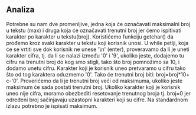## Analiza
Potrebne su nam dve promenljive, jedna koja će označavati maksimalni broj u tekstu (max) i druga koja će označavati trenutni broj jer ćemo ispitivati karakter po karakter u tekstu(broj).
Koristićemo funkciju getchar() da prođemo kroz svaki karakter u tekstu koji korisnik unosi. U while petlji, koja će se vrtiti sve dok korisnik ne unese '\n' (enter), proveravamo da li je uneti karakter cifra, tj. da li se nalazi između '0' i '9', ukoliko jeste, dodajemo tu cifru na trenutni broj do kog smo stigli, tako što broj pomnožimo sa 10, i dodamo unetu cifru. Karakter koji je korisnik uneo pretvaramo u cifru tako što od tog karaktera oduzmemo '0'. Tako će trenutni broj biti: broj=broj*10+ c-'0'. Proverićemo da li je trenutni broj veći od maksimuma, ukoliko jeste maksimum će sada postati trenutni broj. Ukoliko karakter koji je korisnik uneo nije cifra, moramo obezbediti resetovanje trenutnog broja tj. broj=0 jer određeni broj sačinjavaju uzastopni karakteri koji su cifre. Na standardnom izlazu potrebno je ispisati maksimum.
